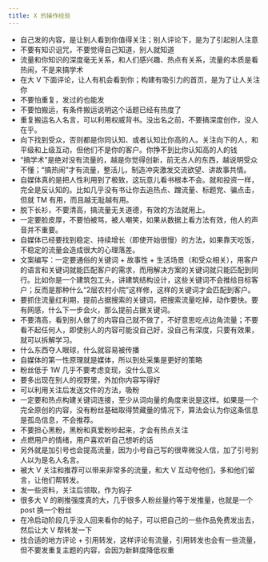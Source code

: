 ```yaml
---
title: X 的操作经验
---
```


- 自己发的内容，是让别人看到你值得关注；别人评论下，是为了引起别人注意
- 不要有知识诅咒，不要觉得自己知道，别人就知道
- 流量和你知识的深度毫无关系，和人们感兴趣、热点有关系，流量的本质是看热闹，不是来搞学术
- 在大 V 下面评论，让人有机会看到你；构建有吸引力的首页，是为了让人关注你
- 不要怕重复，发过的也能发
- 不要怕搬运，有条件搬运说明这个话题已经有热度了
- 重复搬运名人名言，可以利用权威背书。没出名之前，不要搞深度创作，没人在乎。
- 向下找到受众，否则都是你同认知、或者认知比你高的人。关注向下的人，和平级和上级互动，但他们不是你的客户。你挣不到比你认知高的人的钱
- “搞学术”是绝对没有流量的，越是你觉得创新，前无古人的东西，越说明受众不懂；“搞热闹”才有流量，整活儿，制造冲突激发交流欲望、讲故事共情。
- 自媒体真的是把人性利用到了极致，这玩意儿看书根本不会。就和投资一样，完全是反认知的。比如几乎没有书让你去追热点、蹭流量、标题党、骗点击，但就 TM 有用，而且越无耻越有用。
- 脱下长衫，不要清高，搞流量无关道德，有效的方法就用上。
- 一定要脸皮厚，不要怕被骂，被人嘲笑，如果从数据上看方法有效，他人的声音并不重要。
- 自媒体已经要找到稳定、持续增长（即使开始很慢）的方法，如果靠天吃饭，不稳定的流量会造成很大的心理落差。
- 文案编写：一定要通俗的关键词 + 故事性 + 生活场景（和受众相关），用客户的语言和关键词就能匹配客户的需求，而用解决方案的关键词就只能匹配到同行。比如你是一个建筑包工头，讲建筑结构设计，这些关键词不会推给目标客户；反而是那种什么“2层农村小院”这样修，这样的关键词才会匹配到客户。
- 要抓住流量红利期，提前占据搜索的关键词，把搜索流量吃掉，动作要快。要有网感，什么下一步会火，那么提前占据关键词。
- 不要清高，看到别人做了的内容自己就不做了，不好意思吃点边角流量；不要看不起任何人，即使别人的内容可能没自己好，没自己有深度，只要有效果，就可以拆解学习。
- 什么东西夺人眼球，什么就容易被传播
- 自媒体的第一性原理就是媒体，所以到处采集是更好的策略
- 粉丝低于 1W 几乎不要考虑变现，没什么意义
- 要多出现在别人的视野里，外加你内容写得好
- 可以利用关注后发送文件的方法，吸粉
- 一定要和热点构建关键词连接，至少从词向量的角度来说是这样。如果是一个完全原创的内容，没有粉丝基础取得赞藏量的情况下，算法会认为你这条信息是孤岛信息，不会推荐。
- 不要担心黑粉，黑粉和真爱粉吵起来，才会有热点关注
- 点燃用户的情绪，用户喜欢听自己想听的话
- 另外就是加引号也会提高流量，因为小号自己写的很卑微没人信，加了引号别人以为是名人名言。
- 被大 V 关注和推荐可以带来非常多的流量，和大 V 互动夸他们，多和他们留言，让他们帮转发。
- 发一些资料，关注后领取，作为钩子
- 很多大 V 的刷推强度真的大，几乎很多人粉丝量约等于发推量，也就是一个 post 换一个粉丝
- 在冷启动阶段几乎没人回来看你的帖子，可以把自己的一些作品免费发出去，然后让大 V 帮转发一下
- 找合适的地方评论 + 引用转发，这样评论有流量，引用转发也会有一些流量，但不要发重复主题的内容，会因为新鲜度降低权重